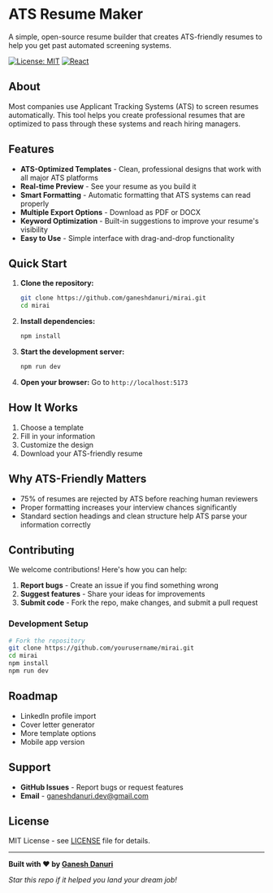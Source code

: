 # ATS Resume Maker

A simple, open-source resume builder that creates ATS-friendly resumes to help you get past automated screening systems.

[![License: MIT](https://img.shields.io/badge/License-MIT-yellow.svg)](https://opensource.org/licenses/MIT)
[![React](https://img.shields.io/badge/React-18.x-blue.svg)](https://reactjs.org/)

## About

Most companies use Applicant Tracking Systems (ATS) to screen resumes automatically. This tool helps you create professional resumes that are optimized to pass through these systems and reach hiring managers.

## Features

- **ATS-Optimized Templates** - Clean, professional designs that work with all major ATS platforms
- **Real-time Preview** - See your resume as you build it
- **Smart Formatting** - Automatic formatting that ATS systems can read properly
- **Multiple Export Options** - Download as PDF or DOCX
- **Keyword Optimization** - Built-in suggestions to improve your resume's visibility
- **Easy to Use** - Simple interface with drag-and-drop functionality

## Quick Start

1. **Clone the repository:**
   ```bash
   git clone https://github.com/ganeshdanuri/mirai.git
   cd mirai
   ```

2. **Install dependencies:**
   ```bash
   npm install
   ```

3. **Start the development server:**
   ```bash
   npm run dev
   ```

4. **Open your browser:**
   Go to `http://localhost:5173`

## How It Works

1. Choose a template
2. Fill in your information
3. Customize the design
4. Download your ATS-friendly resume

## Why ATS-Friendly Matters

- 75% of resumes are rejected by ATS before reaching human reviewers
- Proper formatting increases your interview chances significantly
- Standard section headings and clean structure help ATS parse your information correctly

## Contributing

We welcome contributions! Here's how you can help:

1. **Report bugs** - Create an issue if you find something wrong
2. **Suggest features** - Share your ideas for improvements
3. **Submit code** - Fork the repo, make changes, and submit a pull request

### Development Setup

```bash
# Fork the repository
git clone https://github.com/yourusername/mirai.git
cd mirai
npm install
npm run dev
```

## Roadmap

- LinkedIn profile import
- Cover letter generator
- More template options
- Mobile app version

## Support

- **GitHub Issues** - Report bugs or request features
- **Email** - ganeshdanuri.dev@gmail.com

## License

MIT License - see [LICENSE](LICENSE) file for details.

---

**Built with ❤️ by [Ganesh Danuri](https://github.com/ganeshdanuri)**

*Star this repo if it helped you land your dream job!*
